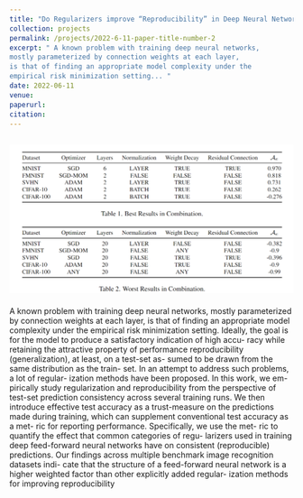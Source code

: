 ```yaml
---
title: "Do Regularizers improve “Reproducibility” in Deep Neural Networks?"
collection: projects
permalink: /projects/2022-6-11-paper-title-number-2
excerpt: " A known problem with training deep neural networks,
mostly parameterized by connection weights at each layer,
is that of finding an appropriate model complexity under the
empirical risk minimization setting... "
date: 2022-06-11
venue: 
paperurl: 
citation: 
---
```

![img_1.png](img_1.png)
---
A known problem with training deep neural networks,
mostly parameterized by connection weights at each layer,
is that of finding an appropriate model complexity under the
empirical risk minimization setting. Ideally, the goal is for
the model to produce a satisfactory indication of high accu-
racy while retaining the attractive property of performance
reproducibility (generalization), at least, on a test-set as-
sumed to be drawn from the same distribution as the train-
set. In an attempt to address such problems, a lot of regular-
ization methods have been proposed. In this work, we em-
pirically study regularization and reproducibility from the
perspective of test-set prediction consistency across several
training runs. We then introduce effective test accuracy as
a trust-measure on the predictions made during training,
which can supplement conventional test accuracy as a met-
ric for reporting performance. Specifically, we use the met-
ric to quantify the effect that common categories of regu-
larizers used in training deep feed-forward neural networks
have on consistent (reproducible) predictions. Our findings
across multiple benchmark image recognition datasets indi-
cate that the structure of a feed-forward neural network is a
higher weighted factor than other explicitly added regular-
ization methods for improving reproducibility
